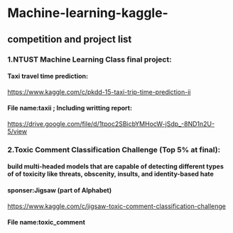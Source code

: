 # Machine-learning-kaggle-

## competition and project list

### 1.NTUST Machine Learning Class final project:
#### Taxi travel time prediction:
https://www.kaggle.com/c/pkdd-15-taxi-trip-time-prediction-ii</br>
#### File name:taxii ; Including writting report:
https://drive.google.com/file/d/1tpoc2SBicbYMHocW-jSdp_-8ND1n2U-5/view

### 2.Toxic Comment Classification Challenge (Top 5% at final):
#### build multi-headed models that are capable of detecting different types of of toxicity like threats, obscenity, insults, and identity-based hate
#### sponser:Jigsaw (part of Alphabet)
https://www.kaggle.com/c/jigsaw-toxic-comment-classification-challenge</br>

#### File name:toxic_comment
